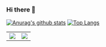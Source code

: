 ### Hi there 👋

[![Anurag's github stats](https://github-readme-stats.vercel.app/api?username=herfrain&show_icons=true&count_private=true)](https://github.com/anuraghazra/github-readme-stats)
[![Top Langs](https://github-readme-stats.vercel.app/api/top-langs/?username=herfrain&layout=compact)](https://github.com/anuraghazra/github-readme-stats)

<table border="0" cellpadding="0" cellspacing="0">
    <tr>
        <td>
            <image src="https://github-readme-stats.vercel.app/api?username=herfrain&show_icons=true&count_private=true"></image>
        </td>
        <td>
            <image src="https://github-readme-stats.vercel.app/api/top-langs/?username=herfrain&layout=compact"></image>
        </td>
    </tr>
</table>

<!--
**herfrain/herfrain** is a ✨ _special_ ✨ repository because its `README.md` (this file) appears on your GitHub profile.

Here are some ideas to get you started:

- 🔭 I’m currently working on ...
- 🌱 I’m currently learning ...
- 👯 I’m looking to collaborate on ...
- 🤔 I’m looking for help with ...
- 💬 Ask me about ...
- 📫 How to reach me: ...
- 😄 Pronouns: ...
- ⚡ Fun fact: ...
-->
